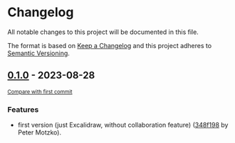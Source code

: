 # Changelog

All notable changes to this project will be documented in this file.

The format is based on [Keep a Changelog](http://keepachangelog.com/en/1.0.0/)
and this project adheres to [Semantic Versioning](http://semver.org/spec/v2.0.0.html).

<!-- insertion marker -->
## [0.1.0](https://github.com/pmoscode-helm/excalidraw/releases/tag/0.1.0) - 2023-08-28

<small>[Compare with first commit](https://github.com/pmoscode-helm/excalidraw/compare/c40040dc3ccb3492a3eca20aa2e8c07a63502a97...0.1.0)</small>

### Features

- first version (just Excalidraw, without collaboration feature) ([348f198](https://github.com/pmoscode-helm/excalidraw/commit/348f198a817e798e6b195dd690f5fdd5fa8639fa) by Peter Motzko).

